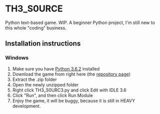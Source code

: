 # TH3_S0URCE
Python text-based game. WIP. A beginner Python project, I'm still new to this whole "coding" business.
## Installation instructions
### Windows
1. Make sure you have [Python 3.6.2](https://www.python.org/downloads/release/python-362/) installed
2. Download the game from right here (the [repository page](https://github.com/AL3XPI/TH3_S0URCE))
3. Extract the .zip folder
4. Open the newly unzipped folder
5. Right click TH3_S0URC3.py and click Edit with IDLE 3.6
6. Click "Run", and then click Run Module
7.  Enjoy the game, it will be buggy, because it is still in HEAVY development.
